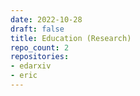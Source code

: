 ```yaml
---
date: 2022-10-28
draft: false
title: Education (Research)
repo_count: 2
repositories:
- edarxiv
- eric
---
```



